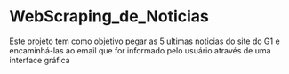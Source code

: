 # WebScraping_de_Noticias
Este projeto tem como objetivo pegar as 5 ultimas noticias do site do G1 e encaminhá-las ao email que for informado pelo usuário através de uma interface gráfica
